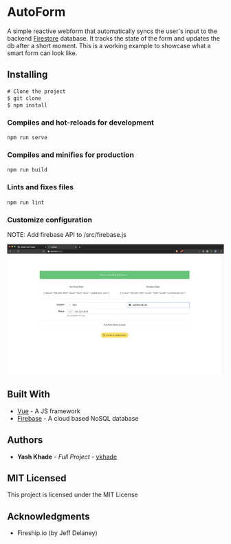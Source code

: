 # AutoForm
A simple reactive webform that automatically syncs the user's input to the backend [Firestore](https://firebase.google.com) database. It tracks the state of the form and updates the db after a short moment. This is a working example to showcase what a smart form can look like.

## Installing
```
# Clone the project
$ git clone
$ npm install
```

### Compiles and hot-reloads for development
```
npm run serve
```

### Compiles and minifies for production
```
npm run build
```

### Lints and fixes files
```
npm run lint
```

### Customize configuration
NOTE: Add firebase API to /src/firebase.js

![](https://github.com/ykhade/autoform/blob/master/src/assets/ReadmeForm.png?raw=true)
## Built With
* [Vue](https://vuejs.org) - A JS framework
* [Firebase](https://firebase.google.com) - A cloud based NoSQL database

## Authors
* **Yash Khade** - *Full Project* - [ykhade](https://github.com/ykhade)
## MIT Licensed
This project is licensed under the MIT License 
## Acknowledgments
* Fireship.io (by Jeff Delaney) 
